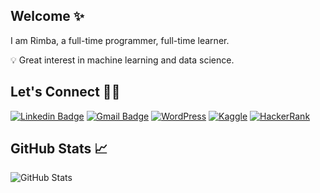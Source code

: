 ## Welcome ✨
I am Rimba, a full-time programmer, full-time learner.

💡 Great interest in machine learning and data science.

## Let's Connect 👌🏻
[![Linkedin Badge](https://img.shields.io/badge/Linkedin-blue?style=flat-square&logo=Linkedin&logoColor=white&link=https://www.linkedin.com/in/rimbaerlangga/)](https://www.linkedin.com/in/rimbaerlangga/)
[![Gmail Badge](https://img.shields.io/badge/Gmail-c14438?style=flat-square&logo=Gmail&logoColor=white&link=mailto:rimbaerlangga@gmail.com)](mailto:rimbaerlangga@gmail.com)
[![WordPress](https://img.shields.io/badge/-Blog-%23117AC9.svg?style=flat-square&logo=WordPress&logoColor=white)](https://hyperforest.wordpress.com/)
[![Kaggle](https://img.shields.io/badge/-Kaggle-035a7d?style=flat-square&logo=kaggle&logoColor=white)](https://www.kaggle.com/rimbax)
[![HackerRank](https://img.shields.io/badge/-Hackerrank-2EC866?style=flat-square&logo=HackerRank&logoColor=white)](https://www.hackerrank.com/rimbaerlangga)


## GitHub Stats 📈
![GitHub Stats](https://github-readme-stats.vercel.app/api?username=hyperforest&show_icons=true)